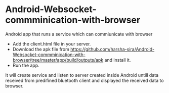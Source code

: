# Android-Websocket-commminication-with-browser
Android app that runs a service which can commiunicate with browser

- Add the client.html file in your server.
- Download the apk file from https://github.com/harsha-sira/Android-Websocket-commminication-with-browser/tree/master/app/build/outputs/apk
and install it.
- Run the app. 

It will create service and listen to server created inside Android untill data received from predifined bluetooth client
and displayed the received data to browser.
